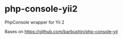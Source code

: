 # php-console-yii2
PhpConsole wrapper for Yii 2

Bases on https://github.com/barbushin/php-console-yii
